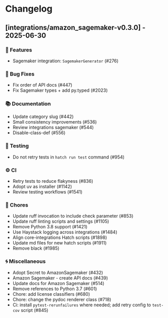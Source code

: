 # Changelog

## [integrations/amazon_sagemaker-v0.3.0] - 2025-06-30

### 🚀 Features

- Sagemaker integration: `SagemakerGenerator` (#276)

### 🐛 Bug Fixes

- Fix order of API docs (#447)
- Fix Sagemaker types + add py.typed (#2023)

### 📚 Documentation

- Update category slug (#442)
- Small consistency improvements (#536)
- Review integrations sagemaker (#544)
- Disable-class-def (#556)

### 🧪 Testing

- Do not retry tests in `hatch run test` command (#954)

### ⚙️ CI

- Retry tests to reduce flakyness (#836)
- Adopt uv as installer (#1142)
- Review testing workflows (#1541)

### 🧹 Chores

- Update ruff invocation to include check parameter (#853)
- Update ruff linting scripts and settings (#1105)
- Remove Python 3.8 support (#1421)
- Use Haystack logging across integrations (#1484)
- Align core-integrations Hatch scripts (#1898)
- Update md files for new hatch scripts (#1911)
- Remove black (#1985)

### 🌀 Miscellaneous

- Adopt Secret to AmazonSagemaker (#432)
- Amazon Sagemaker - create API docs (#439)
- Update docs for Amazon Sagemaker (#514)
- Remove references to Python 3.7 (#601)
- Chore: add license classifiers (#680)
- Chore: change the pydoc renderer class (#718)
- Ci: install `pytest-rerunfailures` where needed; add retry config to `test-cov` script (#845)

<!-- generated by git-cliff -->
